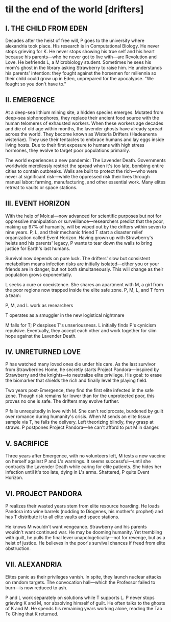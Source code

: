 # til the end of the world [drifters]

## I. THE CHILD FROM EDEN

Decades after the heist of free will, P goes to the university where alexandria took place. His research is in Computational Biology. He never stops grieving for K. He never stops showing his true self and his heart because his parents—who he never got to live with—are Revolution and Love. He befriends L, a Microbiology student. Sometimes he sees his mom's ghost in the library asking Strawberry to raise him. He understands his parents' intention: they fought against the horsemen for millennia so their child could grow up in Eden, unprepared for the apocalypse. "We fought so you don't have to."

## II. EMERGENCE

At a deep-sea lithium mining site, a hidden species emerges. Mutated from deep-sea siphonophores, they replace their ancient food source with the human telomeres of exhausted workers. When these workers age decades and die of old age within months, the lavender ghosts have already spread across the world. They become known as Wisteria Drifters (Hadeanema wisteriae). They use their tentacles to embrace humans and lay eggs inside living hosts. Due to their first exposure to humans with high stress hormones, they evolve to target poor populations primarily.

The world experiences a new pandemic: The Lavender Death. Governments worldwide mercilessly restrict the spread when it's too late, bombing entire cities to contain outbreaks. Walls are built to protect the rich—who were never at significant risk—while the oppressed risk their lives through manual labor: farming, manufacturing, and other essential work. Many elites retreat to vaults or space stations.

## III. EVENT HORIZON

With the help of Moir.ai—now advanced for scientific purposes but not for oppressive manipulation or surveillance—researchers predict that the poor, making up 97% of humanity, will be wiped out by the drifters within seven to nine years. P, L, and their mechanic friend T start a disaster relief organization called Event Horizon. Having grown up with Strawberry's heists and his parents' legacy, P wants to tear down the walls to bring justice for Earth's last humans.

Survival now depends on pure luck. The drifters' slow but consistent metabolism means infection risks are initially isolated—either you or your friends are in danger, but not both simultaneously. This will change as their population grows exponentially.

L seeks a cure or coexistence. She shares an apartment with M, a girl from the poor regions now trapped inside the elite safe zone. P, M, L, and T form a team:

P, M, and L work as researchers

T operates as a smuggler in the new logistical nightmare

M falls for T; P despises T's unseriousness. L initially finds P's cynicism repulsive. Eventually, they accept each other and work together for slim hope against the Lavender Death.

## IV. UNRETURNED LOVE

P has watched many loved ones die under his care. As the last survivor from Strawberries Home, he secretly starts Project Pandora—inspired by Strawberry and the knights—to neutralize elite privilege. His goal: to erase the biomarker that shields the rich and finally level the playing field.

Two years post-Emergence, they find the first elite infected in the safe zone. Though risk remains far lower than for the unprotected poor, this proves no one is safe. The drifters may evolve further.

P falls unrequitedly in love with M. She can't reciprocate, burdened by guilt over romance during humanity's crisis. When M sends an elite tissue sample via T, he fails the delivery. Left theorizing blindly, they grasp at straws. P postpones Project Pandora—he can't afford to put M in danger.

## V. SACRIFICE

Three years after Emergence, with no volunteers left, M tests a new vaccine on herself against P and L's warnings. It seems successful—until she contracts the Lavender Death while caring for elite patients. She hides her infection until it's too late, dying in L's arms. Shattered, P quits Event Horizon.

## VI. PROJECT PANDORA

P realizes their wasted years stem from elite resource hoarding. He loads Pandora into wine barrels (nodding to Diogenes, his mother's prophet) and has T distribute it to all elite vaults and space stations.

He knows M wouldn't want vengeance. Strawberry and his parents wouldn't want continued war. He may be dooming humanity. Yet trembling with guilt, he pulls the final lever unapologetically—not for revenge, but as a heist of justice. He believes in the poor's survival chances if freed from elite obstruction.

## VII. ALEXANDRIA

Elites panic as their privileges vanish. In spite, they launch nuclear attacks on random targets. The convocation hall—which the Professor failed to burn—is now reduced to ash.

P and L work separately on solutions while T supports L. P never stops grieving K and M, nor absolving himself of guilt. He often talks to the ghosts of K and M. He spends his remaining years working alone, reading the Tao Te Ching that K returned.
